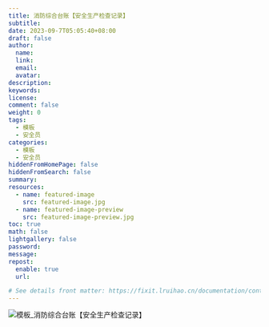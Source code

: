 ```yaml
---
title: 消防综合台账【安全生产检查记录】
subtitle:
date: 2023-09-7T05:05:40+08:00
draft: false
author:
  name:
  link:
  email:
  avatar:
description:
keywords:
license:
comment: false
weight: 0
tags:
  - 模板
  - 安全员
categories:
  - 模板
  - 安全员
hiddenFromHomePage: false
hiddenFromSearch: false
summary:
resources:
  - name: featured-image
    src: featured-image.jpg
  - name: featured-image-preview
    src: featured-image-preview.jpg
toc: true
math: false
lightgallery: false
password:
message:
repost:
  enable: true
  url:

# See details front matter: https://fixit.lruihao.cn/documentation/content-management/introduction/#front-matter
---
```


<!--more-->

![模板_消防综合台账【安全生产检查记录】](https://ice.frostsky.com/2023/09/07/3fc42d7906f69eb37fd9dd5a4ed7b8df.webp)